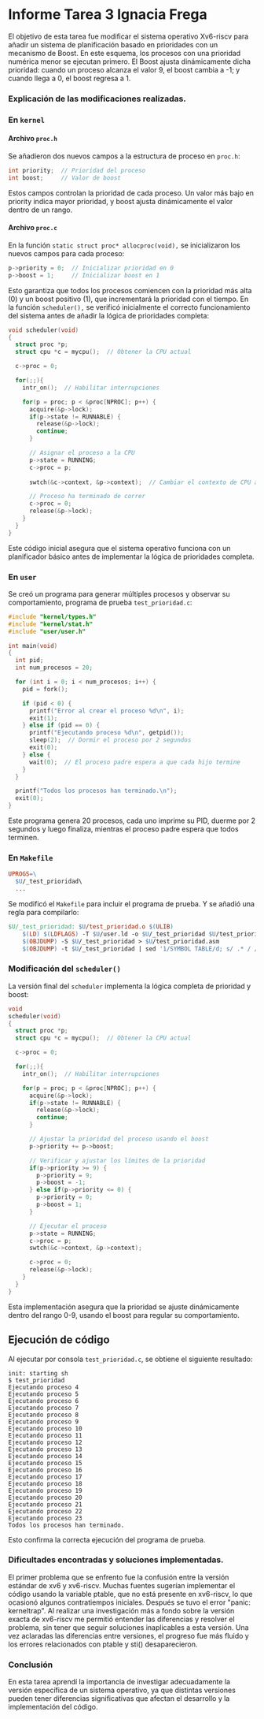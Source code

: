 # Informe Tarea 3 Ignacia Frega
El objetivo de esta tarea fue modificar el sistema operativo Xv6-riscv para añadir un sistema de planificación basado en prioridades con un mecanismo de Boost. En este esquema, los procesos con una prioridad numérica menor se ejecutan primero. El Boost ajusta dinámicamente dicha prioridad: cuando un proceso alcanza el valor 9, el boost cambia a -1; y cuando llega a 0, el boost regresa a 1.

### Explicación de las modificaciones realizadas.
### En `kernel`
#### Archivo `proc.h`
Se añadieron dos nuevos campos a la estructura de proceso en `proc.h`:
```c
int priority;  // Prioridad del proceso
int boost;     // Valor de boost
```
Estos campos controlan la prioridad de cada proceso. Un valor más bajo en priority indica mayor prioridad, y boost ajusta dinámicamente el valor dentro de un rango.
#### Archivo `proc.c`
En la función `static struct proc* allocproc(void),` se inicializaron los nuevos campos para cada proceso:
```c
p->priority = 0;  // Inicializar prioridad en 0
p->boost = 1;     // Inicializar boost en 1
```
Esto garantiza que todos los procesos comiencen con la prioridad más alta (0) y un boost positivo (1), que incrementará la prioridad con el tiempo.
En la función `scheduler(),` se verificó inicialmente el correcto funcionamiento del sistema antes de añadir la lógica de prioridades completa:
```c
void scheduler(void)
{
  struct proc *p;
  struct cpu *c = mycpu();  // Obtener la CPU actual

  c->proc = 0;

  for(;;){
    intr_on();  // Habilitar interrupciones

    for(p = proc; p < &proc[NPROC]; p++) {
      acquire(&p->lock);
      if(p->state != RUNNABLE) {
        release(&p->lock);
        continue;
      }

      // Asignar el proceso a la CPU
      p->state = RUNNING;
      c->proc = p;
      
      swtch(&c->context, &p->context);  // Cambiar el contexto de CPU al proceso

      // Proceso ha terminado de correr
      c->proc = 0;
      release(&p->lock);
    }
  }
}
```
Este código inicial asegura que el sistema operativo funciona con un planificador básico antes de implementar la lógica de prioridades completa.
### En `user`
Se creó un programa para generar múltiples procesos y observar su comportamiento, programa de prueba `test_prioridad.c`:
```c
#include "kernel/types.h"
#include "kernel/stat.h"
#include "user/user.h"

int main(void)
{
  int pid;
  int num_procesos = 20;

  for (int i = 0; i < num_procesos; i++) {
    pid = fork();

    if (pid < 0) {
      printf("Error al crear el proceso %d\n", i);
      exit(1);
    } else if (pid == 0) {
      printf("Ejecutando proceso %d\n", getpid());
      sleep(2);  // Dormir el proceso por 2 segundos
      exit(0);
    } else {
      wait(0);  // El proceso padre espera a que cada hijo termine
    }
  }

  printf("Todos los procesos han terminado.\n");
  exit(0);
}
```
Este programa genera 20 procesos, cada uno imprime su PID, duerme por 2 segundos y luego finaliza, mientras el proceso padre espera que todos terminen.
### En `Makefile`
```makefile
UPROGS=\  
  $U/_test_prioridad\
  ...
```
Se modificó el `Makefile` para incluir el programa de prueba. Y se añadió una regla para compilarlo:
```makefile
$U/_test_prioridad: $U/test_prioridad.o $(ULIB)
	$(LD) $(LDFLAGS) -T $U/user.ld -o $U/_test_prioridad $U/test_prioridad.o $(ULIB)
	$(OBJDUMP) -S $U/_test_prioridad > $U/test_prioridad.asm
	$(OBJDUMP) -t $U/_test_prioridad | sed '1/SYMBOL TABLE/d; s/ .* / /; /^$$/d' > $U/test_prioridad.sym
```
### Modificación del `scheduler()`
La versión final del `scheduler` implementa la lógica completa de prioridad y boost:
```c
void 
scheduler(void)
{
  struct proc *p;
  struct cpu *c = mycpu();  // Obtener la CPU actual

  c->proc = 0;

  for(;;){
    intr_on();  // Habilitar interrupciones

    for(p = proc; p < &proc[NPROC]; p++) {
      acquire(&p->lock);
      if(p->state != RUNNABLE) {
        release(&p->lock);
        continue;
      }

      // Ajustar la prioridad del proceso usando el boost
      p->priority += p->boost;

      // Verificar y ajustar los límites de la prioridad
      if(p->priority >= 9) {
        p->priority = 9;
        p->boost = -1;
      } else if(p->priority <= 0) {
        p->priority = 0;
        p->boost = 1;
      }

      // Ejecutar el proceso
      p->state = RUNNING;
      c->proc = p;
      swtch(&c->context, &p->context);

      c->proc = 0;
      release(&p->lock);
    }
  }
}
```
Esta implementación asegura que la prioridad se ajuste dinámicamente dentro del rango 0-9, usando el boost para regular su comportamiento.

## Ejecución de código

Al ejecutar por consola `test_prioridad.c`, se obtiene el siguiente resultado:
```
init: starting sh
$ test_prioridad
Ejecutando proceso 4
Ejecutando proceso 5
Ejecutando proceso 6
Ejecutando proceso 7
Ejecutando proceso 8
Ejecutando proceso 9
Ejecutando proceso 10
Ejecutando proceso 11
Ejecutando proceso 12
Ejecutando proceso 13
Ejecutando proceso 14
Ejecutando proceso 15
Ejecutando proceso 16
Ejecutando proceso 17
Ejecutando proceso 18
Ejecutando proceso 19
Ejecutando proceso 20
Ejecutando proceso 21
Ejecutando proceso 22
Ejecutando proceso 23
Todos los procesos han terminado.
```
Esto confirma la correcta ejecución del programa de prueba.

### Dificultades encontradas y soluciones implementadas.
El primer problema que se enfrento fue la confusión entre la versión estándar de xv6 y xv6-riscv. Muchas fuentes sugerían implementar el código usando la variable ptable, que no está presente en xv6-riscv, lo que ocasionó algunos contratiempos iniciales.
Después se tuvo el error "panic: kerneltrap". Al realizar una investigación más a fondo sobre la versión exacta de xv6-riscv me permitió entender las diferencias y resolver el problema, sin tener que seguir soluciones inaplicables a esta versión.
Una vez aclaradas las diferencias entre versiones, el progreso fue más fluido y los errores relacionados con ptable y sti() desaparecieron.

### Conclusión
En esta tarea aprendí la importancia de investigar adecuadamente la versión específica de un sistema operativo, ya que distintas versiones pueden tener diferencias significativas que afectan el desarrollo y la implementación del código.
